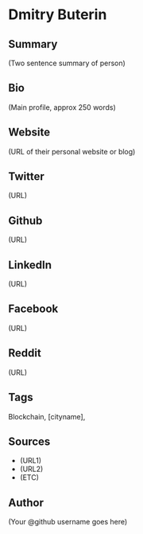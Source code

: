 # Dmitry Buterin

## Summary
(Two sentence summary of person)

## Bio
(Main profile, approx 250 words)

## Website
(URL of their personal website or blog)

## Twitter
(URL)

## Github
(URL)

## LinkedIn
(URL)

## Facebook
(URL)

## Reddit
(URL)

## Tags
Blockchain, [cityname], 

## Sources
* (URL1)
* (URL2)
* (ETC)

## Author
(Your @github username goes here)
